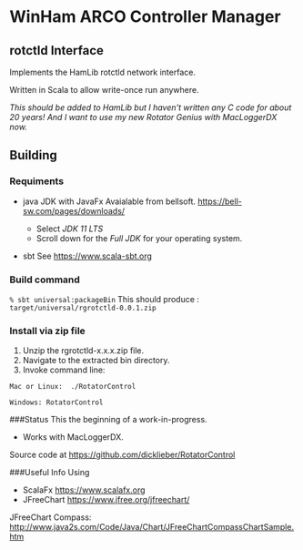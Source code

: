 # WinHam ARCO Controller Manager 
## rotctld Interface
Implements the HamLib rotctld network interface.

Written in Scala to allow write-once run anywhere.

*This should be added to HamLib but I haven't written any C code for about 20 years! And I want to use my new Rotator Genius with MacLoggerDX now.*


## Building
### Requiments
- java JDK with JavaFx Avaialable from bellsoft. https://bell-sw.com/pages/downloads/ 
  - Select _JDK 11 LTS_
  - Scroll down for the _Full JDK_ for your operating system.
  
- sbt See https://www.scala-sbt.org

### Build command
`% sbt universal:packageBin`
This should produce :
`target/universal/rgrotctld-0.0.1.zip`

### Install via zip file
1. Unzip the rgrotctld-x.x.x.zip file. 
2. Navigate to the extracted bin directory.
3. Invoke command line:

`Mac or Linux:  ./RotatorControl`

`Windows: RotatorControl`

###Status
This the beginning of a work-in-progress.
- Works with MacLoggerDX. 

Source code at https://github.com/dicklieber/RotatorControl

###Useful Info
Using
- ScalaFx https://www.scalafx.org
- JFreeChart https://www.jfree.org/jfreechart/

JFreeChart Compass: http://www.java2s.com/Code/Java/Chart/JFreeChartCompassChartSample.htm

